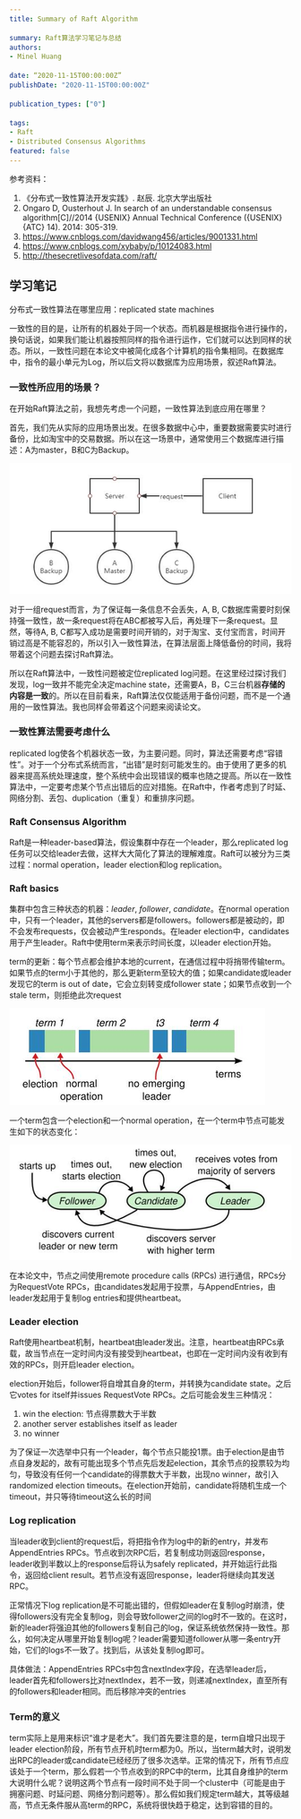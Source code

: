 ```yaml
---
title: Summary of Raft Algorithm

summary: Raft算法学习笔记与总结
authors:
- Minel Huang

date: “2020-11-15T00:00:00Z”
publishDate: "2020-11-15T00:00:00Z"

publication_types: ["0"]

tags: 
- Raft
- Distributed Consensus Algorithms
featured: false
---
```


参考资料：

1. 《分布式一致性算法开发实践》. 赵辰. 北京大学出版社
2.  Ongaro D, Ousterhout J. In search of an understandable consensus algorithm[C]//2014 {USENIX} Annual Technical Conference ({USENIX}{ATC} 14). 2014: 305-319.
3.  https://www.cnblogs.com/davidwang456/articles/9001331.html
4.  https://www.cnblogs.com/xybaby/p/10124083.html
5. http://thesecretlivesofdata.com/raft/

## **学习笔记**

分布式一致性算法在哪里应用：replicated state machines

一致性的目的是，让所有的机器处于同一个状态。而机器是根据指令进行操作的，换句话说，如果我们能让机器按照同样的指令进行运作，它们就可以达到同样的状态。所以，一致性问题在本论文中被简化成各个计算机的指令集相同。在数据库中，指令的最小单元为Log，所以后文将以数据库为应用场景，叙述Raft算法。

### 一致性所应用的场景？

在开始Raft算法之前，我想先考虑一个问题，一致性算法到底应用在哪里？

首先，我们先从实际的应用场景出发。在很多数据中心中，重要数据需要实时进行备份，比如淘宝中的交易数据。所以在这一场景中，通常使用三个数据库进行描述：A为master，B和C为Backup。

![](./01.jpg)

对于一组request而言，为了保证每一条信息不会丢失，A, B, C数据库需要时刻保持强一致性，故一条request将在ABC都被写入后，再处理下一条request。显然，等待A, B, C都写入成功是需要时间开销的，对于淘宝、支付宝而言，时间开销过高是不能容忍的，所以引入一致性算法，在算法层面上降低备份的时间，我将带着这个问题去探讨Raft算法。

所以在Raft算法中，一致性问题被定位replicated log问题。在这里经过探讨我们发现，log一致并不能完全决定machine state，还需要A，B，C三台机器**存储的内容是一致**的。所以在目前看来，Raft算法仅仅能适用于备份问题，而不是一个通用的一致性算法。我也同样会带着这个问题来阅读论文。

### 一致性算法需要考虑什么

replicated log使各个机器状态一致，为主要问题。同时，算法还需要考虑“容错性”。对于一个分布式系统而言，“出错”是时刻可能发生的。由于使用了更多的机器来提高系统处理速度，整个系统中会出现错误的概率也随之提高。所以在一致性算法中，一定要考虑某个节点出错后的应对措施。在Raft中，作者考虑到了时延、网络分割、丢包、duplication（重复）和重排序问题。

### Raft Consensus Algorithm

Raft是一种leader-based算法，假设集群中存在一个leader，那么replicated log任务可以交给leader去做，这样大大简化了算法的理解难度。Raft可以被分为三类过程：normal operation，leader election和log replication。

### Raft basics

集群中包含三种状态的机器：*leader*, *follower*, *candidate*。在normal operation中，只有一个leader，其他的servers都是followers。followers都是被动的，即不会发布requests，仅会被动产生responds。在leader election中，candidates用于产生leader。Raft中使用term来表示时间长度，以leader election开始。

term的更新：每个节点都会维护本地的current，在通信过程中将捎带传输term。如果节点的term小于其他的，那么更新term至较大的值；如果candidate或leader发现它的term is out of date，它会立刻转变成follower state；如果节点收到一个stale term，则拒绝此次request

![](./02.jpg)

一个term包含一个election和一个normal operation，在一个term中节点可能发生如下的状态变化：

![](./03.jpg)

在本论文中，节点之间使用remote procedure calls (RPCs) 进行通信，RPCs分为RequestVote RPCs，由candidates发起用于投票，与AppendEntries，由leader发起用于复制log entries和提供heartbeat。

### Leader election

Raft使用heartbeat机制，heartbeat由leader发出。注意，heartbeat由RPCs承载，故当节点在一定时间内没有接受到heartbeat，也即在一定时间内没有收到有效的RPCs，则开启leader election。

election开始后，follower将自增其自身的term，并转换为candidate state。之后它votes for itself并issues RequestVote RPCs。之后可能会发生三种情况：

1. win the election: 节点得票数大于半数
2. another server establishes itself as leader
3. no winner

为了保证一次选举中只有一个leader，每个节点只能投1票。由于election是由节点自身发起的，故有可能出现多个节点先后发起election，其余节点的投票较为均匀，导致没有任何一个candidate的得票数大于半数，出现no winner，故引入randomized election timeouts。在election开始前，candidate将随机生成一个timeout，并只等待timeout这么长的时间

### Log replication

当leader收到client的request后，将把指令作为log中的新的entry，并发布AppendEntries RPCs。节点收到次RPC后，若复制成功则返回response，leader收到半数以上的response后将认为safely replicated，并开始运行此指令，返回给client result。若节点没有返回response，leader将继续向其发送RPC。

正常情况下log replication是不可能出错的，但假如leader在复制log时崩溃，使得followers没有完全复制log，则会导致follower之间的log时不一致的。在这时，新的leader将强迫其他的followers复制自己的log，保证系统依然保持一致性。那么，如何决定从哪里开始复制log呢？leader需要知道follower从哪一条entry开始，它们的logs不一致了。找到后，从该处复制log即可。

具体做法：AppendEntries RPCs中包含nextIndex字段，在选举leader后，leader首先和followers比对nextIndex，若不一致，则递减nextIndex，直至所有的followers和leader相同。而后移除冲突的entries

### Term的意义

term实际上是用来标识“谁才是老大”。我们首先要注意的是，term自增只出现于leader election阶段，所有节点开机时term都为0。所以，当term越大时，说明发出RPC的leader或candidate已经经历了很多次选举。正常的情况下，所有节点应该处于一个term，那么假若一个节点收到的RPC中的term，比其自身维护的term大说明什么呢？说明这两个节点有一段时间不处于同一个cluster中（可能是由于拥塞问题、时延问题、网络分割问题等）。那么假如我们规定term越大，其等级越高，节点无条件服从高term的RPC，系统将很快趋于稳定，达到容错的目的。

